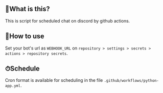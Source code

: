 ## 📌What is this?
This is script for scheduled chat on discord by github actions.

## 📍How to use
Set your bot's url as `WEBHOOK_URL` on
`repository > settings > secrets > actions > repository secrets`.

## ⏱Schedule
Cron format is available for scheduling in the file `.github/workflows/python-app.yml`.
